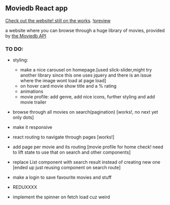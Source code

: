 

## Moviedb React app

 [Check out the website! still on the works](https://bennami.github.io/Movie-browse/).
 [!preview](https://raw.githubusercontent.com/bennami/Movie-browse/master/preview.png)

a website where you can browse through a huge library of movies, provided by [the Moviedb API](https://developers.themoviedb.org/3/getting-started/introduction)

### TO DO:

- styling:
  - make a nice carousel on homepage.[used slick-slider,might try another library since this one uses jquery and there is an    issue where the image wont load  at page load]
  - on hover card movie show title and a % rating
  - animations 
  - movie profile: add genre, add nice  icons, further styling and add  movie trailer
  
- browse through all movies on search(pagination) [works!, no next yet only dots]  
- make it responsive
- react routing to navigate through pages [works!]
- add page per movie and its routing [movie profile for home check! need to lift state to use that on search and other components]
- replace List component with search result instead of creating new one [ended up just reusing component on search route]
- make a login to save favourite movies and stuff
- REDUXXXX
- implement the spinner on fetch load cuz  weird




